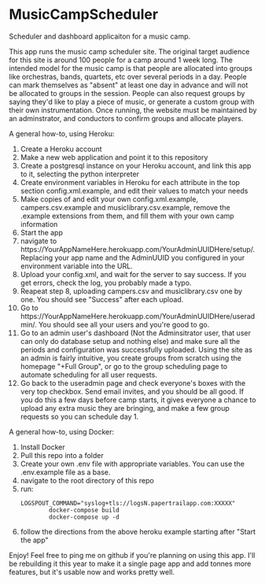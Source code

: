 <h1>MusicCampScheduler</h1>
<p>Scheduler and dashboard applicaiton for a music camp.</p>
<p>This app runs the music camp scheduler site. The original target audience for this site is around 100 people for a camp around 1 week long. The intended model for the music camp is that people are allocated into groups like orchestras, bands, quartets, etc over several periods in a day. People can mark themselves as "absent" at least one day in advance and will not be allocated  to groups in the session. People can also request groups by saying they'd like to play a piece of music, or generate a custom group with their own instrumentation. Once running, the website must be maintained by an adminstrator, and conductors to confirm groups and allocate players.</p>
<p>A general how-to, using Heroku:</p>
<ol>
<li>Create a Heroku account</li>
<li>Make a new web application and point it to this repository</li>
<li>Create a postgresql instance on your Heroku account, and link this app to it, selecting the python interpreter</li>
<li>Create environment variables in Heroku for each attribute in the top section config.xml.example, and edit their values to match your needs</li>
<li>Make copies of and edit your own config.xml.example, campers.csv.example and musiclibrary.csv.example, remove the .example extensions from them, and fill them with your own camp information</li>
<li>Start the app</li>
<li>navigate to https://YourAppNameHere.herokuapp.com/YourAdminUUIDHere/setup/. Replacing your app name and the AdminUUID you configured in your environment variable into the URL.</li>
<li>Upload your config.xml, and wait for the server to say success. If you get errors, check the log, you probably made a typo.</li>
<li>Reapeat step 8, uploading campers.csv and musiclibrary.csv one by one. You should see "Success" after each upload.</li>
<li>Go to https://YourAppNameHere.herokuapp.com/YourAdminUUIDHere/useradmin/. You should see all your users and you're good to go.</li>
<li>Go to an admin user's dashboard (Not the Adminsitrator user, that user can only do database setup and nothing else) and make sure all the periods and configuration was successfully uploaded. Using the site as an admin is fairly intuitive, you create groups from scratch using the homepage "+Full Group", or go to the group scheduling page to automate scheduling for all user requests.</li>
<li>Go back to the useradmin page and check everyone's boxes with the very top checkbox. Send email invites, and you should be all good. If you do this a few days before camp starts, it gives everyone a chance to upload any extra music they are bringing, and make a few group requests so you can schedule day 1.</li>
</ol>
<p>A general how-to, using Docker:</p>
<ol>
<li>Install Docker</li>
<li>Pull this repo into a folder</li>
<li>Create your own .env file with appropriate variables. You can use the .env.example file as a base.</li>
<li>navigate to the root directory of this repo
<li>run: 
    <code>
        LOGSPOUT_COMMAND="syslog+tls://logsN.papertrailapp.com:XXXXX"
        docker-compose build
        docker-compose up -d
    </code>
</li>
<li>follow the directions from the above heroku example starting after "Start the app"</li>
</ol>
<p>Enjoy! Feel free to ping me on github if you're planning on using this app. I'll be rebuilding it this year to make it a single page app and add tonnes more features, but it's usable now and works pretty well.</p>
